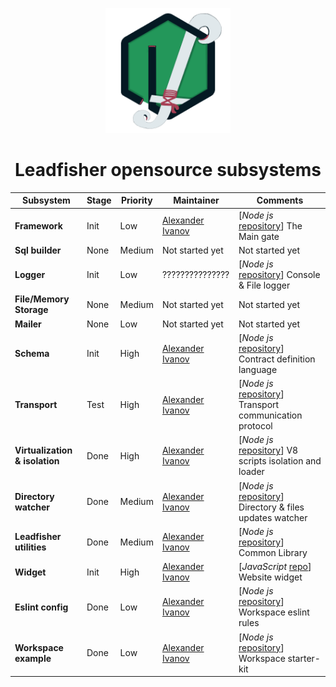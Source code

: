 <p align="center">
<img src="/profile/logo.png" height="200px" />
</p>

<h1 align="center"> Leadfisher opensource subsystems </h1>

| Subsystem                      | Stage | Priority | Maintainer                     | Comments                                                                  |
| ------------------------------ | ----- | -------- | ------------------------------ | ------------------------------------------------------------------------- |
| **Framework**                  | Init  | Low      | [Alexander Ivanov][sashapop10] | [_Node js_ [repository][leadboot:git]] The Main gate                      |
| **Sql builder**                | None  | Medium   | Not started yet                | Not started yet                                                           |
| **Logger**                     | Init  | Low      | ???????????????                | [_Node js_ [repository][leadlogger:git]] Console & File logger            |
| **File/Memory Storage**        | None  | Medium   | Not started yet                | Not started yet                                                           |
| **Mailer**                     | None  | Low      | Not started yet                | Not started yet                                                           |
| **Schema**                     | Init  | High     | [Alexander Ivanov][sashapop10] | [_Node js_ [repository][leadschema:git]] Contract definition language     |
| **Transport**                  | Test  | High     | [Alexander Ivanov][sashapop10] | [_Node js_ [repository][leadnet:git]] Transport communication protocol    |
| **Virtualization & isolation** | Done  | High     | [Alexander Ivanov][sashapop10] | [_Node js_ [repository][leadvm:git]] V8 scripts isolation and loader      |
| **Directory watcher**          | Done  | Medium   | [Alexander Ivanov][sashapop10] | [_Node js_ [repository][leadwatch:git]] Directory & files updates watcher |
| **Leadfisher utilities**       | Done  | Medium   | [Alexander Ivanov][sashapop10] | [_Node js_ [repository][leadutils:git]] Common Library                    |
| **Widget**                     | Init  | High     | [Alexander Ivanov][sashapop10] | [_JavaScript_ [repo][widget:git]] Website widget                          |
| **Eslint config**              | Done  | Low      | [Alexander Ivanov][sashapop10] | [_Node js_ [repository][eslint:git]] Workspace eslint rules               |
| **Workspace example**          | Done  | Low      | [Alexander Ivanov][sashapop10] | [_Node js_ [repository][workspace:git]] Workspace starter-kit             |

[sashapop10]: https://github.com/sashapop10

<!-- [maksim]: https://github.com/RedMoth-svg -->

[leadvm:git]: https://github.com/LeadFisherSolutions/leadvm
[leadnet:git]: https://github.com/LeadFisherSolutions/leadnet
[widget:git]: https://github.com/LeadFisherSolutions/widget
[leadboot:git]: https://github.com/LeadFisherSolutions/leadboot
[leadwatch:git]: https://github.com/LeadFisherSolutions/leadwatch
[leadutils:git]: https://github.com/LeadFisherSolutions/leadutils
[leadlogger:git]: https://github.com/LeadFisherSolutions/leadlogger
[leadschema:git]: https://github.com/LeadFisherSolutions/leadschema
[workspace:git]: https://github.com/LeadFisherSolutions/workspace-example
[eslint:git]: https://github.com/LeadFisherSolutions/eslint-config-leadfisher
